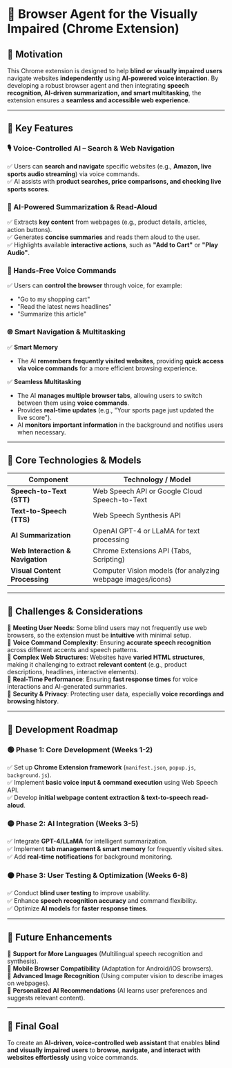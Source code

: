 # 🔹 Browser Agent for the Visually Impaired (Chrome Extension)

## 📌 Motivation

This Chrome extension is designed to help **blind or visually impaired users** navigate websites **independently** using **AI-powered voice interaction**. By developing a robust browser agent and then integrating **speech recognition, AI-driven summarization, and smart multitasking**, the extension ensures a **seamless and accessible web experience**.

---

## 🔹 Key Features

### 🎙️ Voice-Controlled AI – Search & Web Navigation

✅ Users can **search and navigate** specific websites (e.g., **Amazon, live sports audio streaming**) via voice commands.  
✅ AI assists with **product searches, price comparisons, and checking live sports scores**.

### 🧠 AI-Powered Summarization & Read-Aloud

✅ Extracts **key content** from webpages (e.g., product details, articles, action buttons).  
✅ Generates **concise summaries** and reads them aloud to the user.  
✅ Highlights available **interactive actions**, such as **"Add to Cart"** or **"Play Audio"**.

### 🎤 Hands-Free Voice Commands

✅ Users can **control the browser** through voice, for example:

- "Go to my shopping cart"
- "Read the latest news headlines"
- "Summarize this article"

### 🌐 Smart Navigation & Multitasking

✅ **Smart Memory**

- The AI **remembers frequently visited websites**, providing **quick access via voice commands** for a more efficient browsing experience.

✅ **Seamless Multitasking**

- The AI **manages multiple browser tabs**, allowing users to switch between them using **voice commands**.
- Provides **real-time updates** (e.g., "Your sports page just updated the live score").
- AI **monitors important information** in the background and notifies users when necessary.

---

## 🔹 Core Technologies & Models

| Component                        | Technology / Model                                          |
| -------------------------------- | ----------------------------------------------------------- |
| **Speech-to-Text (STT)**         | Web Speech API or Google Cloud Speech-to-Text               |
| **Text-to-Speech (TTS)**         | Web Speech Synthesis API                                    |
| **AI Summarization**             | OpenAI GPT-4 or LLaMA for text processing                   |
| **Web Interaction & Navigation** | Chrome Extensions API (Tabs, Scripting)                     |
| **Visual Content Processing**    | Computer Vision models (for analyzing webpage images/icons) |

---

## 🔹 Challenges & Considerations

🚧 **Meeting User Needs**: Some blind users may not frequently use web browsers, so the extension must be **intuitive** with minimal setup.  
🚧 **Voice Command Complexity**: Ensuring **accurate speech recognition** across different accents and speech patterns.  
🚧 **Complex Web Structures**: Websites have **varied HTML structures**, making it challenging to extract **relevant content** (e.g., product descriptions, headlines, interactive elements).  
🚧 **Real-Time Performance**: Ensuring **fast response times** for voice interactions and AI-generated summaries.  
🚧 **Security & Privacy**: Protecting user data, especially **voice recordings and browsing history**.

---

## 🔹 Development Roadmap

### 🟢 Phase 1: Core Development (Weeks 1-2)

✅ Set up **Chrome Extension framework** (`manifest.json`, `popup.js`, `background.js`).  
✅ Implement **basic voice input & command execution** using Web Speech API.  
✅ Develop **initial webpage content extraction & text-to-speech read-aloud**.

### 🟡 Phase 2: AI Integration (Weeks 3-5)

✅ Integrate **GPT-4/LLaMA** for intelligent summarization.  
✅ Implement **tab management & smart memory** for frequently visited sites.  
✅ Add **real-time notifications** for background monitoring.

### 🟠 Phase 3: User Testing & Optimization (Weeks 6-8)

✅ Conduct **blind user testing** to improve usability.  
✅ Enhance **speech recognition accuracy** and command flexibility.  
✅ Optimize **AI models** for **faster response times**.

---

## 🔹 Future Enhancements

🔹 **Support for More Languages** (Multilingual speech recognition and synthesis).  
🔹 **Mobile Browser Compatibility** (Adaptation for Android/iOS browsers).  
🔹 **Advanced Image Recognition** (Using computer vision to describe images on webpages).  
🔹 **Personalized AI Recommendations** (AI learns user preferences and suggests relevant content).

---

## 🚀 Final Goal

To create an **AI-driven, voice-controlled web assistant** that enables **blind and visually impaired users** to **browse, navigate, and interact with websites effortlessly** using voice commands.
